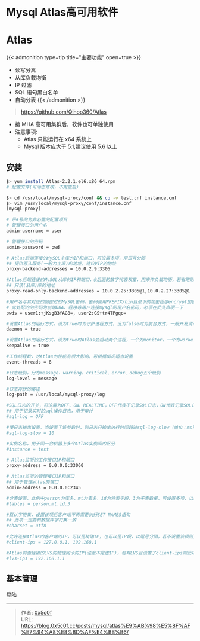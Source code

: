# Mysql Atlas高可用软件


# Atlas

{{< admonition type=tip title="主要功能" open=true >}}
- 读写分离
- 从库负载均衡
- IP 过滤
- SQL 语句黑白名单
- 自动分表
{{< /admonition >}}

> https://github.com/Qihoo360/Atlas

- 接 MHA 高可用集群后，软件也可单独使用
- 注意事项:
  - Atlas 只能运行在 x64 系统上
  - Mysql 版本应大于 5.1,建议使用 5.6 以上

## 安装

```bash
$> yum install Atlas-2.2.1.el6.x86_64.rpm
# 配置文件(可动态修改，不用重启)

$> cd /usr/local/mysql-proxy/conf && cp -v test.cnf instance.cnf
$> vim /usr/local/mysql-proxy/conf/instance.cnf
[mysql-proxy]

# 带#号的为非必需的配置项目
# 管理接口的用户名
admin-username = user

# 管理接口的密码
admin-password = pwd

# Atlas后端连接的MySQL主库的IP和端口，可设置多项，用逗号分隔
## 提供写入服务(一般为主库)的地址，建议VIP的地址
proxy-backend-addresses = 10.0.2.9:3306

#Atlas后端连接的MySQL从库的IP和端口，@后面的数字代表权重，用来作负载均衡，若省略则默认为1，可设置多项，用逗号分隔
## 只读(从库)库的地址
proxy-read-only-backend-addresses = 10.0.2.25:3305@1,10.0.2.27:3305@1

#用户名与其对应的加密过的MySQL密码，密码使用PREFIX/bin目录下的加密程序encrypt加密，下行的user1和user2为示例，将其替换为你的MySQL的用户名和加密密码！
# 此处配的的密码为前端DBA、程序等用户连接mysql的用户名密码，必须在此处声明一下
pwds = user1:+jKsgB3YAG8=, user2:GS+tr4TPgqc=

#设置Atlas的运行方式，设为true时为守护进程方式，设为false时为前台方式，一般开发调试时设为false，线上运行时设为true,true后面不能有空格。
daemon = true

#设置Atlas的运行方式，设为true时Atlas会启动两个进程，一个为monitor，一个为worker，monitor在worker意外退出后会自动将其重启，设为false时只有worker，没有monitor，一般开发调试时设为false，线上运行时设为true,true后面不能有空格。
keepalive = true

#工作线程数，对Atlas的性能有很大影响，可根据情况适当设置
event-threads = 8

#日志级别，分为message、warning、critical、error、debug五个级别
log-level = message

#日志存放的路径
log-path = /usr/local/mysql-proxy/log

#SQL日志的开关，可设置为OFF、ON、REALTIME，OFF代表不记录SQL日志，ON代表记录SQL日志，REALTIME代表记录SQL日志且实时写入磁盘，默认为OFF
## 用于记录实时的sql操作日志，用于审计
#sql-log = OFF

#慢日志输出设置。当设置了该参数时，则日志只输出执行时间超过sql-log-slow（单位：ms)的日志记录。不设置该参数则输出全部日志。
#sql-log-slow = 10

#实例名称，用于同一台机器上多个Atlas实例间的区分
#instance = test

# Atlas监听的工作接口IP和端口
proxy-address = 0.0.0.0:33060

# Atlas监听的管理接口IP和端口
## 用于管理atlas的端口 
admin-address = 0.0.0.0:2345

#分表设置，此例中person为库名，mt为表名，id为分表字段，3为子表数量，可设置多项，以逗号分隔，若不分表则不需要设置该项
#tables = person.mt.id.3

#默认字符集，设置该项后客户端不再需要执行SET NAMES语句
## 此项一定要和数据库字符集一致 
#charset = utf8

#允许连接Atlas的客户端的IP，可以是精确IP，也可以是IP段，以逗号分隔，若不设置该项则允许所有IP连接，否则只允许列表中的IP连接
#client-ips = 127.0.0.1, 192.168.1

#Atlas前面挂接的LVS的物理网卡的IP(注意不是虚IP)，若有LVS且设置了client-ips则此项必须设置，否则可以不设置
#lvs-ips = 192.168.1.1

```
## 基本管理
登陆

---

> 作者: [0x5c0f](https://blog.0x5c0f.cc)  
> URL: https://blog.0x5c0f.cc/posts/mysql/atlas%E9%AB%98%E5%8F%AF%E7%94%A8%E8%BD%AF%E4%BB%B6/  

